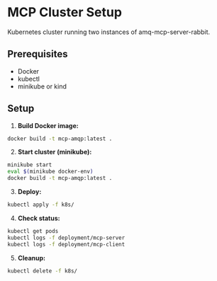 # MCP Cluster Setup

Kubernetes cluster running two instances of amq-mcp-server-rabbit.

## Prerequisites
- Docker
- kubectl
- minikube or kind

## Setup

1. **Build Docker image:**
```bash
docker build -t mcp-amqp:latest .
```

2. **Start cluster (minikube):**
```bash
minikube start
eval $(minikube docker-env)
docker build -t mcp-amqp:latest .
```

3. **Deploy:**
```bash
kubectl apply -f k8s/
```

4. **Check status:**
```bash
kubectl get pods
kubectl logs -f deployment/mcp-server
kubectl logs -f deployment/mcp-client
```

5. **Cleanup:**
```bash
kubectl delete -f k8s/
```
